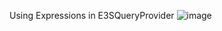 Using Expressions in E3SQueryProvider
![image](https://github.com/Veivan/Expressions_E3SQueryProvider/assets/8996840/acdf5296-0150-42f6-9722-634280966ded)
